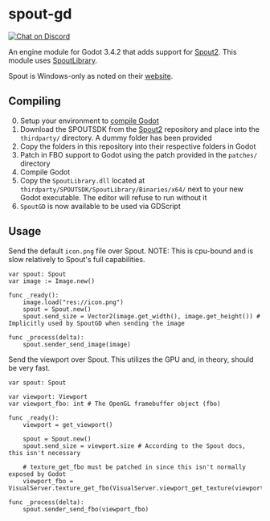 # spout-gd

[![Chat on Discord](https://img.shields.io/discord/853476898071117865?label=chat&logo=discord)](https://discord.gg/6mcdWWBkrr)

An engine module for Godot 3.4.2 that adds support for [Spout2](https://github.com/leadedge/Spout2). This module uses [SpoutLibrary](https://spoutlibrary-site.netlify.app/#File:SpoutLibrary.cpp).

Spout is Windows-only as noted on their [website](https://spout.zeal.co/).

## Compiling
0. Setup your environment to [compile Godot](https://docs.godotengine.org/en/stable/development/compiling/index.html)
1. Download the SPOUTSDK from the [Spout2](https://github.com/leadedge/Spout2) repository and place into the `thirdparty/` directory. A dummy folder has been provided
2. Copy the folders in this repository into their respective folders in Godot
3. Patch in FBO support to Godot using the patch provided in the `patches/` directory
4. Compile Godot
5. Copy the `SpoutLibrary.dll` located at `thirdparty/SPOUTSDK/SpoutLibrary/Binaries/x64/` next to your new Godot executable. The editor will refuse to run without it
6. `SpoutGD` is now available to be used via GDScript

## Usage
Send the default `icon.png` file over Spout. NOTE: This is cpu-bound and is slow relatively to Spout's full capabilities.
```GDScript
var spout: Spout
var image := Image.new()

func _ready():
	image.load("res://icon.png")
	spout = Spout.new()
	spout.send_size = Vector2(image.get_width(), image.get_height()) # Implicitly used by SpoutGD when sending the image

func _process(delta):
	spout.sender_send_image(image)
```

Send the viewport over Spout. This utilizes the GPU and, in theory, should be very fast.
```GDScript
var spout: Spout

var viewport: Viewport
var viewport_fbo: int # The OpenGL framebuffer object (fbo)

func _ready():
	viewport = get_viewport()

	spout = Spout.new()
	spout.send_size = viewport.size # According to the Spout docs, this isn't necessary

	# texture_get_fbo must be patched in since this isn't normally exposed by Godot
	viewport_fbo = VisualServer.texture_get_fbo(VisualServer.viewport_get_texture(viewport.get_viewport_rid()))
	
func _process(delta):
	spout.sender_send_fbo(viewport_fbo)
```

